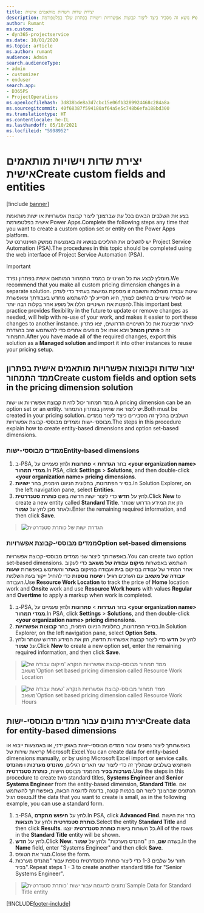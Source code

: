 ```yaml
---
title: יצירת שדות וישויות מותאמים אישית
description: נושא זה מסביר כיצד ליצור קבוצות אפשרויות וישויות בפתרון שלך בפלטפורמת Power Apps.
author: Rumant
ms.custom:
- dyn365-projectservice
ms.date: 10/01/2020
ms.topic: article
ms.author: rumant
audience: Admin
search.audienceType:
- admin
- customizer
- enduser
search.app:
- D365PS
- ProjectOperations
ms.openlocfilehash: 3d838bde8a3d7cbc15e06fb3289924468c284a8a
ms.sourcegitcommit: 40f68387f594180af64a5e5c748b6efa188bd300
ms.translationtype: HT
ms.contentlocale: he-IL
ms.lasthandoff: 05/10/2021
ms.locfileid: "5998952"
---
```

# <a name="create-custom-fields-and-entities"></a><span data-ttu-id="3dcaf-103">יצירת שדות וישויות מותאמים אישית</span><span class="sxs-lookup"><span data-stu-id="3dcaf-103">Create custom fields and entities</span></span> 

[!include [banner](../includes/psa-now-project-operations.md)]

<span data-ttu-id="3dcaf-104">בצע את השלבים הבאים בכל עת שברצונך ליצור קבוצת אפשרויות או ישות מותאמת אישית בפלטפורמת Power Apps.</span><span class="sxs-lookup"><span data-stu-id="3dcaf-104">Complete the following steps any time that you want to create a custom option set or entity on the Power Apps platform.</span></span>  
<span data-ttu-id="3dcaf-105">יש להשלים את ההליכים בנושא זה באמצעות ממשק האינטרנט של Project Service Automation‏ (PSA).</span><span class="sxs-lookup"><span data-stu-id="3dcaf-105">The procedures in this topic should be completed using the web interface of Project Service Automation (PSA).</span></span>

> [!IMPORTANT]
> <span data-ttu-id="3dcaf-106">מומלץ לבצע את כל השינויים בממד התמחור המותאם אישית בפתרון נפרד.</span><span class="sxs-lookup"><span data-stu-id="3dcaf-106">We recommend that you make all custom pricing dimension changes in a separate solution.</span></span> <span data-ttu-id="3dcaf-107">שיטת עבודה מומלצת וחשובה זו מספקת גמישות בעתיד כדי לעדכן או להסיר שינויים בהתאם לצורך, היא תסייע לך להשתמש מחדש בעבודתך ומאפשרת להפנות את השינויים הללו אל מופע אחר בקלות רבה יותר.</span><span class="sxs-lookup"><span data-stu-id="3dcaf-107">This important best practice provides flexibility in the future to update or remove changes as needed, will help with re-use of your work, and makes it easier to port these changes to another instance.</span></span> <span data-ttu-id="3dcaf-108">לאחר שביצעת את כל השינויים הדרושים, יצא פתרון זה כ **פתרון מנוהל** ויבא אותו אל מופעים אחרים כדי להשתמש שוב בהגדרת התמחור.</span><span class="sxs-lookup"><span data-stu-id="3dcaf-108">After you have made all of the required changes, export this solution as a **Managed solution** and import it into other instances to reuse your pricing setup.</span></span>

  
## <a name="create-custom-fields-and-option-sets-in-the-pricing-dimension-solution"></a><span data-ttu-id="3dcaf-109">יצור שדות וקבוצות אפשרויות מותאמים אישית בפתרון ממד התמחור</span><span class="sxs-lookup"><span data-stu-id="3dcaf-109">Create custom fields and option sets in the pricing dimension solution</span></span>

<span data-ttu-id="3dcaf-110">ממד תמחור יכול להיות קבוצת אפשרויות או ישות.</span><span class="sxs-lookup"><span data-stu-id="3dcaf-110">A pricing dimension can be an option set or an entity.</span></span> <span data-ttu-id="3dcaf-111">יש ליצור את שתיהן בפתרון התמחור.</span><span class="sxs-lookup"><span data-stu-id="3dcaf-111">Both must be created in your pricing solution.</span></span> <span data-ttu-id="3dcaf-112">השלבים בהליך זה מסבירים כיצד ליצור ממדים מבוססי-ישות וממדים מבוססי-קבוצת אפשרויות.</span><span class="sxs-lookup"><span data-stu-id="3dcaf-112">The steps in this procedure explain how to create entity-based dimensions and option set-based dimensions.</span></span>

### <a name="entity-based-dimensions"></a><span data-ttu-id="3dcaf-113">ממדים מבוססי-ישות</span><span class="sxs-lookup"><span data-stu-id="3dcaf-113">Entity-based dimensions</span></span>

1. <span data-ttu-id="3dcaf-114">ב-PSA, בחר **הגדרות** > **פתרונות** ולחץ פעמיים על **\<your organization name> ממדי תמחור**.</span><span class="sxs-lookup"><span data-stu-id="3dcaf-114">In PSA, click **Settings** > **Solutions**, and then double-click **\<your organization name> pricing dimensions**.</span></span>
2. <span data-ttu-id="3dcaf-115">בסייר הפתרונות, בחלונית הניווט הימנית, בחר **ישויות**.</span><span class="sxs-lookup"><span data-stu-id="3dcaf-115">In Solution Explorer, on the left navigation pane, select **Entities**.</span></span>
3. <span data-ttu-id="3dcaf-116">לחץ על **חדש** כדי ליצור ישות חדשה בשם **כותרת סטנדרטית**.</span><span class="sxs-lookup"><span data-stu-id="3dcaf-116">Click **New** to create a new entity called **Standard Title**.</span></span> <span data-ttu-id="3dcaf-117">הזן את המידע הדרוש שנותר ולאחר מכן לחץ על **שמור**.</span><span class="sxs-lookup"><span data-stu-id="3dcaf-117">Enter the remaining required information, and then click **Save**.</span></span>

> ![הגדרת ישות של כותרת סטנדרטית](media/Standard-Title-entity-definition.png)


### <a name="option-set-based-dimensions"></a><span data-ttu-id="3dcaf-119">ממדים מבוססי-קבוצת אפשרויות</span><span class="sxs-lookup"><span data-stu-id="3dcaf-119">Option set-based dimensions</span></span> 
<span data-ttu-id="3dcaf-120">באפשרותך ליצור שני ממדים מבוססי-קבוצת אפשרויות.</span><span class="sxs-lookup"><span data-stu-id="3dcaf-120">You can create two option set-based dimensions.</span></span> <span data-ttu-id="3dcaf-121">השתמש באפשרות **מיקום עבודה של משאב** כדי לעקוב אחר המחיר של עבודה במיקום **בית** ועבודה במיקום **באתר** והשתמש באפשרות **שעות עבודה של משאב** עם הערכים **רגיל** ו **שעות נוספות** כדי להחיל ייקור בעת השלמת העבודה.</span><span class="sxs-lookup"><span data-stu-id="3dcaf-121">Use **Resource Work Location** to track the price of **Home** location work and **Onsite** work and use **Resource Work hours** with values **Regular** and **Overtime** to apply a markup when work is completed.</span></span>


1. <span data-ttu-id="3dcaf-122">ב-PSA, בחר **הגדרות** > **פתרונות** ולחץ פעמיים על **\<your organization name> ממדי תמחור**.</span><span class="sxs-lookup"><span data-stu-id="3dcaf-122">In PSA, click **Settings** > **Solutions**, and then double-click  **\<your organization name> pricing dimensions**.</span></span> 
2. <span data-ttu-id="3dcaf-123">בסייר הפתרונות, בחלונית הניווט הימנית, בחר **קבוצות אפשרויות**.</span><span class="sxs-lookup"><span data-stu-id="3dcaf-123">In Solution Explorer, on the left navigation pane, select  **Option Sets**.</span></span> 
3. <span data-ttu-id="3dcaf-124">לחץ על **חדש** כדי ליצור קבוצת אפשרויות חדשה, הזן את המידע הדרוש שנותר ולחץ על **שמור**.</span><span class="sxs-lookup"><span data-stu-id="3dcaf-124">Click **New** to create a new option set, enter the remaining required information, and then click **Save**.</span></span>

> ![<span data-ttu-id="3dcaf-125">ממד תמחור מבוסס-קבוצת אפשרויות הנקרא 'מיקום עבודה של משאב'</span><span class="sxs-lookup"><span data-stu-id="3dcaf-125">Option set based pricing dimension called Resource Work Location</span></span> ](media/Option-set-PD-called-Resource-Work-Location.png)

> ![<span data-ttu-id="3dcaf-126">ממד תמחור מבוסס-קבוצת אפשרויות הנקרא 'שעות עבודה של משאב'</span><span class="sxs-lookup"><span data-stu-id="3dcaf-126">Option set based pricing dimension called Resource Work Hours</span></span> ](media/Option-set-PD-called-Resource-Work-Hours.PNG)


## <a name="create-data-for-entity-based-dimensions"></a><span data-ttu-id="3dcaf-127">יצירת נתונים עבור ממדים מבוססי-ישות</span><span class="sxs-lookup"><span data-stu-id="3dcaf-127">Create data for entity-based dimensions</span></span>

<span data-ttu-id="3dcaf-128">באפשרותך ליצור נתונים עבור ממדים מבוססי-ישות באופן ידני, או באמצעות ייבוא או קריאות שירות של Microsoft Excel.</span><span class="sxs-lookup"><span data-stu-id="3dcaf-128">You can create data for entity-based dimensions manually, or by using Microsoft Excel import or service calls.</span></span> <span data-ttu-id="3dcaf-129">השתמש בשלבים שבהליך זה כדי ליצור שני תארים רגילים, **מהנדס מערכות** ו **מהנדס מערכות בכיר** מהממד מבוסס הישות, **כותרת סטנדרטית**.</span><span class="sxs-lookup"><span data-stu-id="3dcaf-129">Use the steps in this procedure to create two standard titles, **Systems Engineer** and **Senior Systems Engineer** from the entity-based dimension, **Standard Title**.</span></span> <span data-ttu-id="3dcaf-130">אם הנתונים שברצונך ליצור הם בכמות קטנה, בדומה לדוגמה הבאה, באפשרותך להשתמש בטופס רגיל.</span><span class="sxs-lookup"><span data-stu-id="3dcaf-130">If the data that you want to create is small, as in the following example, you can use a standard form.</span></span>

1. <span data-ttu-id="3dcaf-131">ב-PSA, לחץ על **חיפוש מתקדם**.</span><span class="sxs-lookup"><span data-stu-id="3dcaf-131">In PSA, click **Advanced Find**.</span></span> <span data-ttu-id="3dcaf-132">בחר את הישות **כותרת סטנדרטית** ולחץ על **תוצאות**.</span><span class="sxs-lookup"><span data-stu-id="3dcaf-132">Select the entity **Standard Title** and then click **Results**.</span></span> <span data-ttu-id="3dcaf-133">כל השורות בישות **כותרת סטנדרטית** יוצגו.</span><span class="sxs-lookup"><span data-stu-id="3dcaf-133">All of the rows in the **Standard Title** entity will be shown.</span></span>
2. <span data-ttu-id="3dcaf-134">לחץ על **חדש**.</span><span class="sxs-lookup"><span data-stu-id="3dcaf-134">Click **New**.</span></span> <span data-ttu-id="3dcaf-135">בשדה **שם**, הזן "מהנדס מערכות" ולחץ על **שמור**.</span><span class="sxs-lookup"><span data-stu-id="3dcaf-135">In the **Name** field, enter "Systems Engineer" and then click **Save**.</span></span>
3. <span data-ttu-id="3dcaf-136">סגור את הטופס.</span><span class="sxs-lookup"><span data-stu-id="3dcaf-136">Close the form.</span></span> 
4. <span data-ttu-id="3dcaf-137">חזור על שלבים 1-3 כדי ליצור כותרת סטנדרטית נוספת עבור "מהנדס מערכות בכיר".</span><span class="sxs-lookup"><span data-stu-id="3dcaf-137">Repeat steps 1 - 3 to create another standard title for "Senior Systems Engineer".</span></span>

> ![<span data-ttu-id="3dcaf-138">נתונים לדוגמה עבור ישות 'כותרת סטנדרטית'</span><span class="sxs-lookup"><span data-stu-id="3dcaf-138">Sample Data for Standard Title entity</span></span> ](media/ST-data.png)




[!INCLUDE[footer-include](../includes/footer-banner.md)]